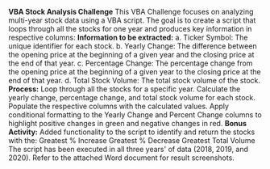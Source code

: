**VBA Stock Analysis Challenge**
This VBA Challenge focuses on analyzing multi-year stock data using a VBA script. The goal is to create a script that loops through all the stocks for one year and produces key information in respective columns:
**Information to be extracted:**
a. Ticker Symbol: The unique identifier for each stock.
b. Yearly Change: The difference between the opening price at the beginning of a given year and the closing price at the end of that year.
c. Percentage Change: The percentage change from the opening price at the beginning of a given year to the closing price at the end of that year.
d. Total Stock Volume: The total stock volume of the stock.
**Process:**
Loop through all the stocks for a specific year.
Calculate the yearly change, percentage change, and total stock volume for each stock.
Populate the respective columns with the calculated values.
Apply conditional formatting to the Yearly Change and Percent Change columns to highlight positive changes in green and negative changes in red.
**Bonus Activity:**
Added functionality to the script to identify and return the stocks with the:
Greatest % Increase
Greatest % Decrease
Greatest Total Volume
The script has been executed in all three years' of data (2018, 2019, and 2020). Refer to the attached Word document for result screenshots.
